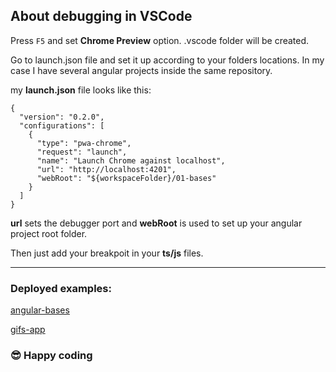 ## About debugging in VSCode

Press `F5` and set **Chrome Preview** option. .vscode folder will be created.

Go to launch.json file and set it up according to your folders locations. In my case I have several angular projects inside the same repository.

my **launch.json** file looks like this:

```
{
  "version": "0.2.0",
  "configurations": [
    {
      "type": "pwa-chrome",
      "request": "launch",
      "name": "Launch Chrome against localhost",
      "url": "http://localhost:4201",
      "webRoot": "${workspaceFolder}/01-bases"
    }
  ]
}
```
**url** sets the debugger port and **webRoot** is used to set up your angular project root folder.

Then just add your breakpoit in your **ts/js** files.

---

### Deployed examples:
[angular-bases](http://janioisacura.com/bases-angular/)

[gifs-app](http://janioisacura.com/gifs-app/)

### 😎 Happy coding
